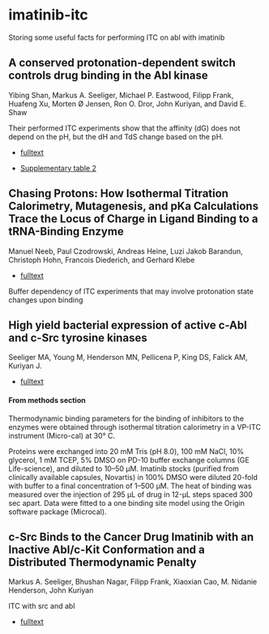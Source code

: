 # imatinib-itc
Storing some useful facts for performing ITC on abl with imatinib

## A conserved protonation-dependent switch controls drug binding in the Abl kinase
Yibing Shan, Markus A. Seeliger, Michael P. Eastwood, Filipp Frank, Huafeng Xu, Morten Ø Jensen, Ron O. Dror, John Kuriyan, and David E. Shaw

Their performed ITC experiments show that the affinity (dG) does not depend on the pH, but the dH and TdS change based on the pH.

- [fulltext](http://www.pnas.org/content/106/1/139.full.pdf)

- [Supplementary table 2](http://www.pnas.org/content/suppl/2008/12/24/0811223106.DCSupplemental/0811223106SI.pdf#nameddest=ST2)


## Chasing Protons: How Isothermal Titration Calorimetry, Mutagenesis, and pKa Calculations Trace the Locus of Charge in  Ligand Binding to a tRNA-Binding Enzyme
Manuel Neeb, Paul Czodrowski, Andreas Heine, Luzi Jakob Barandun, Christoph Hohn,
Francois Diederich, and Gerhard Klebe

- [fulltext](http://pubs.acs.org/doi/pdf/10.1021/jm500401x)

Buffer dependency of ITC experiments that may involve protonation state changes upon binding


## High yield bacterial expression of active c-Abl and c-Src tyrosine kinases
Seeliger MA, Young M, Henderson MN, Pellicena P, King DS, Falick AM, Kuriyan J.

- [fulltext](http://www.ncbi.nlm.nih.gov/pmc/articles/PMC2253236/pdf/0143135.pdf)

#### From methods section
Thermodynamic binding parameters for the binding of inhibitors to the enzymes were obtained through isothermal titration calorimetry in a VP-ITC instrument (Micro-cal) at 30° C.

Proteins were exchanged into 20 mM Tris (pH 8.0), 100 mM NaCl, 10% glycerol, 1 mM TCEP, 5% DMSO on PD-10 buffer exchange columns (GE Life-science), and diluted to 10–50 μM. Imatinib stocks (purified from clinically available capsules, Novartis) in 100% DMSO were diluted 20-fold with buffer to a final concentration of 1–500 μM. The heat of binding was measured over the injection of 295 μL of drug in 12-μL steps spaced 300 sec apart. Data were fitted to a one binding site model using the Origin software package (Microcal).

## c-Src Binds to the Cancer Drug Imatinib with an Inactive Abl/c-Kit Conformation and a Distributed Thermodynamic Penalty

Markus A. Seeliger, Bhushan Nagar, Filipp Frank, Xiaoxian Cao, M. Nidanie Henderson, John Kuriyan

ITC with src and abl

- [fulltext](http://www.sciencedirect.com/science/article/pii/S0969212607000706)
